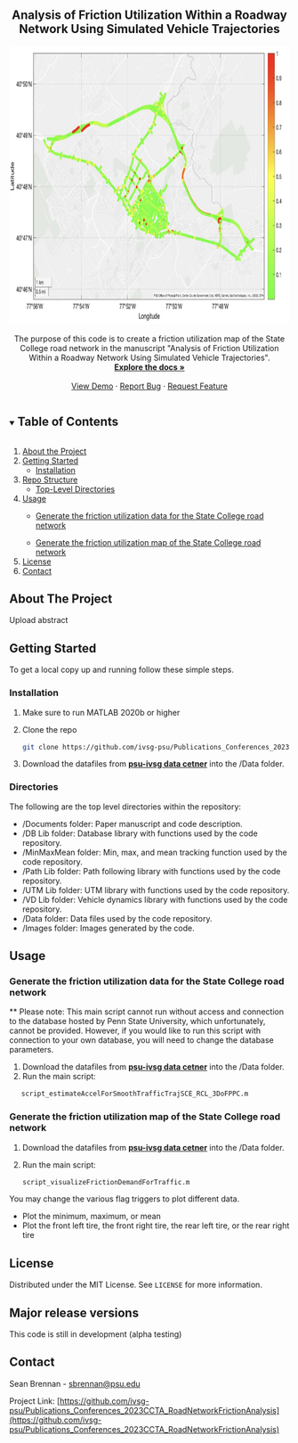 

<!--
The following template is based on:
Best-README-Template
Search for this, and you will find!
>
<!-- PROJECT LOGO -->
<br />
<p align="center">
  <!-- <a href="https://github.com/ivsg-psu/FeatureExtraction_Association_PointToPointAssociation">
    <img src="images/logo.png" alt="Logo" width="80" height="80">
  </a> -->

  <h2 align="center"> Analysis of Friction Utilization Within a Roadway Network Using Simulated Vehicle Trajectories
  </h2>

<p align="center"><img src=".\Images\Friction_Analysis_Map_No_LC.jpg" alt="Friction Utilization Map" width="800" height="500">

  <p align="center">
    The purpose of this code is to create a friction utilization map of the State College road network in the manuscript "Analysis of Friction Utilization Within a Roadway Network Using Simulated Vehicle Trajectories".
    <br />
    <a href="https://github.com/ivsg-psu/FeatureExtraction_Association_PointToPointAssociation"><strong>Explore the docs »</strong></a>
    <br />
    <br />
    <a href="https://github.com/ivsg-psu/FeatureExtraction_Association_PointToPointAssociation/tree/main/Documents">View Demo</a>
    ·
    <a href="https://github.com/ivsg-psu/FeatureExtraction_Association_PointToPointAssociation/issues">Report Bug</a>
    ·
    <a href="https://github.com/ivsg-psu/FeatureExtraction_Association_PointToPointAssociation/issues">Request Feature</a>
  </p>
</p>



<!-- TABLE OF CONTENTS -->
<details open="open">
  <summary><h2 style="display: inline-block">Table of Contents</h2></summary>
  <ol>
    <li>
      <a href="#about-the-project">About the Project</a>
    </li>
    <li>
      <a href="#getting-started">Getting Started</a>
      <ul>
        <li><a href="#installation">Installation</a></li>
      </ul>
    </li>
    <li><a href="structure">Repo Structure</a>
	    <ul>
	    <li><a href="#directories">Top-Level Directories</li>
	    </ul>
    </li>
    <li><a href="#usage">Usage</a></li>
	    <ul>
	    <li><a href="#Generate-the-friction-utilization-data-for-the-State-College-road-network">Generate the friction utilization data for the State College road                    network</li>
	    </ul>
	    <ul>
	    <li><a href="#Generate-the-friction-utilization-map-of-the-State-College-road-network">Generate the friction utilization map of the State College road network</li>
	    </ul>
    <li><a href="#license">License</a></li>
    <li><a href="#contact">Contact</a></li>
  </ol>
</details>

<!-- ABOUT THE PROJECT -->
## About The Project

Upload abstract

<!-- GETTING STARTED -->
## Getting Started

To get a local copy up and running follow these simple steps.

### Installation

1.  Make sure to run MATLAB 2020b or higher

2. Clone the repo
   ```sh
   git clone https://github.com/ivsg-psu/Publications_Conferences_2023CCTA_RoadNetworkFrictionAnalysis
   ```
3. Download the datafiles from <a href="https://pennstateoffice365.sharepoint.com/sites/IntelligentVehiclesandSystemsGroup-Active/Shared%20Documents/Forms/AllItems.aspx?ga=1&id=%2Fsites%2FIntelligentVehiclesandSystemsGroup%2DActive%2FShared%20Documents%2FIVSG%2FGitHubMirror%2FPublications%2FConferences%2F2023%2FPublications%5FConferences%5F2023CCTA%5FRoadNetworkFrictionAnalysis&viewid=aa025233%2D06cc%2D49ea%2Dbed2%2Db847e0f89798"><strong>psu-ivsg data cetner</strong></a> into the /Data folder. 

<!-- STRUCTURE OF THE REPO -->
### Directories
The following are the top level directories within the repository:
<ul>
	<li>/Documents folder: Paper manuscript and code description.</li>
	<li>/DB Lib folder: Database library with functions used by the code repository.</li>
	<li>/MinMaxMean folder: Min, max, and mean tracking function used by the code repository.</li>
	<li>/Path Lib folder: Path following library with functions used by the code repository.</li>
	<li>/UTM Lib folder: UTM library with functions used by the code repository.</li>
	<li>/VD Lib folder: Vehicle dynamics library with functions used by the code repository.</li>
	<li>/Data folder: Data files used by the code repository.</li>
	<li>/Images folder: Images generated by the code.</li>
</ul>


<!-- USAGE EXAMPLES -->
## Usage
<!-- Use this space to show useful examples of how a project can be used.
Additional screenshots, code examples and demos work well in this space. You may
also link to more resources. -->
### Generate the friction utilization data for the State College road network
** Please note: This main script cannot run without access and connection to the database hosted by Penn State University, which unfortunately, cannot be provided. However, if you would like to run this script with connection to your own database, you will need to change the database parameters. 
1. Download the datafiles from <a href="https://pennstateoffice365.sharepoint.com/sites/IntelligentVehiclesandSystemsGroup-Active/Shared%20Documents/Forms/AllItems.aspx?ga=1&id=%2Fsites%2FIntelligentVehiclesandSystemsGroup%2DActive%2FShared%20Documents%2FIVSG%2FGitHubMirror%2FPublications%2FConferences%2F2023%2FPublications%5FConferences%5F2023CCTA%5FRoadNetworkFrictionAnalysis&viewid=aa025233%2D06cc%2D49ea%2Dbed2%2Db847e0f89798"><strong>psu-ivsg data cetner</strong></a> into the /Data folder. 
2. Run the main script:
```sh
   script_estimateAccelForSmoothTrafficTrajSCE_RCL_3DoFPPC.m
   ```
### Generate the friction utilization map of the State College road network
1. Download the datafiles from <a href="https://pennstateoffice365.sharepoint.com/sites/IntelligentVehiclesandSystemsGroup-Active/Shared%20Documents/Forms/AllItems.aspx?ga=1&id=%2Fsites%2FIntelligentVehiclesandSystemsGroup%2DActive%2FShared%20Documents%2FIVSG%2FGitHubMirror%2FPublications%2FConferences%2F2023%2FPublications%5FConferences%5F2023CCTA%5FRoadNetworkFrictionAnalysis&viewid=aa025233%2D06cc%2D49ea%2Dbed2%2Db847e0f89798"><strong>psu-ivsg data cetner</strong></a> into the /Data folder. 

2. Run the main script:

   ```sh
   script_visualizeFrictionDemandForTraffic.m
   ```
You may change the various flag triggers to plot different data.
- Plot the minimum, maximum, or mean
- Plot the front left tire, the front right tire, the rear left tire, or the rear right tire


<!-- LICENSE -->
## License

Distributed under the MIT License. See `LICENSE` for more information.


## Major release versions
This code is still in development (alpha testing)


<!-- CONTACT -->
## Contact
Sean Brennan - sbrennan@psu.edu

Project Link: [https://github.com/ivsg-psu/Publications_Conferences_2023CCTA_RoadNetworkFrictionAnalysis](https://github.com/ivsg-psu/Publications_Conferences_2023CCTA_RoadNetworkFrictionAnalysis)



<!-- MARKDOWN LINKS & IMAGES -->
<!-- https://www.markdownguide.org/basic-syntax/#reference-style-links -->
[contributors-shield]: https://img.shields.io/github/contributors/ivsg-psu/FeatureExtraction_Association_PointToPointAssociation.svg?style=for-the-badge
[contributors-url]: https://github.com/ivsg-psu/FeatureExtraction_Association_PointToPointAssociation/graphs/contributors
[forks-shield]: https://img.shields.io/github/forks/ivsg-psu/FeatureExtraction_Association_PointToPointAssociation.svg?style=for-the-badge
[forks-url]: https://github.com/ivsg-psu/FeatureExtraction_Association_PointToPointAssociation/network/members
[stars-shield]: https://img.shields.io/github/stars/ivsg-psu/FeatureExtraction_Association_PointToPointAssociation.svg?style=for-the-badge
[stars-url]: https://github.com/ivsg-psu/FeatureExtraction_Association_PointToPointAssociation/stargazers
[issues-shield]: https://img.shields.io/github/issues/ivsg-psu/reFeatureExtraction_Association_PointToPointAssociationpo.svg?style=for-the-badge
[issues-url]: https://github.com/ivsg-psu/FeatureExtraction_Association_PointToPointAssociation/issues
[license-shield]: https://img.shields.io/github/license/ivsg-psu/FeatureExtraction_Association_PointToPointAssociation.svg?style=for-the-badge
[license-url]: https://github.com/ivsg-psu/FeatureExtraction_Association_PointToPointAssociation/blob/master/LICENSE.txt








